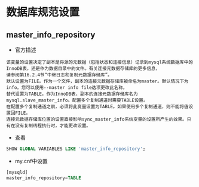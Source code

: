 # 数据库规范设置

## master_info_repository
- 官方描述
```text
该变量的设置决定了副本是将源的元数据（包括状态和连接信息）记录到mysql系统数据库中的InnoDB表，还是作为数据目录中的文件。有关连接元数据存储库的更多信息，
请参阅第16.2.4节“中继日志和复制元数据存储库”。
默认设置为FILE。作为一个文件，副本的连接元数据存储库被命名为master。默认情况下为info。您可以使用--master info file选项更改此名称。
替代设置为TABLE。作为InnoDB表，副本的连接元数据存储库名为mysql.slave_master_info。配置多个复制通道时需要TABLE设置。
在配置多个复制通道之前，必须将此变量设置为TABLE。如果使用多个复制通道，则不能将值设置回FILE。
连接元数据存储库位置的设置直接影响sync_master_info系统变量的设置所产生的效果。只有在没有复制线程执行时，才能更改设置。
```
- 查看
```sql
SHOW GLOBAL VARIABLES LIKE 'master_info_repository'; 
```
- my.cnf中设置
```sql
[mysqld]
master_info_repository=TABLE
```
